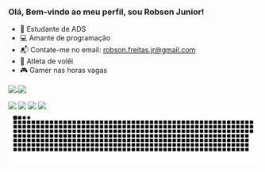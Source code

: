 ### Olá, Bem-vindo ao meu perfil, sou Robson Junior!

- 📖 Estudante de ADS
- 💻 Amante de programação
- 📬 Contate-me no email: robson.freitas.jr@gmail.com
- 🏐 Atleta de volêi
- 🎮 Gamer nas horas vagas

<a href="https://github.com/RobsonFei09/github-readme-stats">
  <img height=200 align="center" src="https://github-readme-stats.vercel.app/api?username=RobsonFei09&show_icons=true&theme=shadow_red" />
</a>
<a href="https://github.com/anuraghazra/convoychat">
  <img height=200 align="center" src="https://github-readme-stats.vercel.app/api/top-langs?username=RobsonFei09&layout=compact&langs_count=8&card_width=320&theme=shadow_red" />
</a>



  <div style= "display: inline_block" ><br> 
  <a href="[https://www.instagram.com/robson23_freitas/]" target="_blank"><img src="https://img.shields.io/badge/-Instagram-%23E4405F?style=for-the-badge&logo=instagram&logoColor=white" target="_blank"></a>
  <a href="" target="_blank"><img src="https://img.shields.io/badge/Discord-7289DA?style=for-the-badge&logo=discord&logoColor=white" target="_blank"></a> 
  <a href = "robson.freitas.jr@gmail.com"><img src="https://img.shields.io/badge/-Gmail-%23333?style=for-the-badge&logo=gmail&logoColor=white" target="_blank"></a>
  <a href="https://www.linkedin.com/in/robson-junior-santosos-de-freitas-70b500186/" target="_blank"><img src="https://img.shields.io/badge/-LinkedIn-%230077B5?style=for-the-badge&logo=linkedin&logoColor=white" target="_blank"></a> 
  
</div>

<picture>
  <source media="(prefers-color-scheme: dark)" srcset="https://raw.githubusercontent.com/RobsonFei09/RobsonFei09/output/github-contribution-grid-snake-dark.svg">
  <source media="(prefers-color-scheme: light)" srcset="https://raw.githubusercontent.com/RobsonFei09/RobsonFei09/output/github-contribution-grid-snake.svg">
  <img alt="github contribution grid snake animation" src="https://raw.githubusercontent.com/RobsonFei09/RobsonFei09/output/github-contribution-grid-snake.svg">
</picture>

